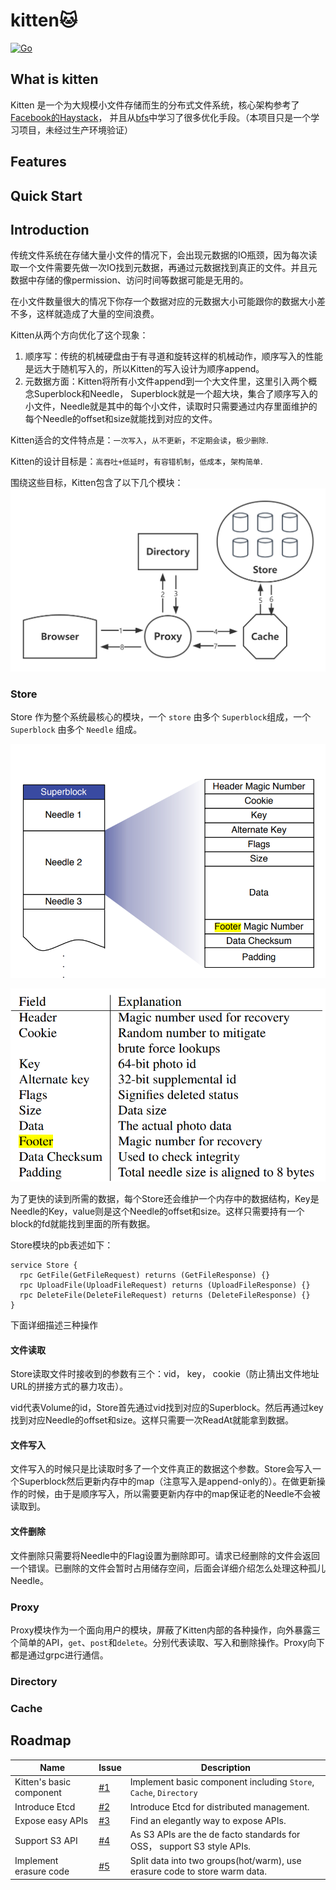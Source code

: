 # kitten🐱

[![Go](https://github.com/JackLeeHal/kitten/actions/workflows/go.yml/badge.svg)](https://github.com/JackLeeHal/kitten/actions/workflows/go.yml)

## What is kitten
Kitten 是一个为大规模小文件存储而生的分布式文件系统，核心架构参考了[Facebook的Haystack](https://www.usenix.org/legacy/event/osdi10/tech/full_papers/Beaver.pdf)，
并且从[bfs](https://github.com/Terry-Mao/bfs)中学习了很多优化手段。（本项目只是一个学习项目，未经过生产环境验证）

## Features

## Quick Start

## Introduction
传统文件系统在存储大量小文件的情况下，会出现元数据的IO瓶颈，因为每次读取一个文件需要先做一次IO找到元数据，再通过元数据找到真正的文件。并且元数据中存储的像permission、访问时间等数据可能是无用的。

在小文件数量很大的情况下你存一个数据对应的元数据大小可能跟你的数据大小差不多，这样就造成了大量的空间浪费。

Kitten从两个方向优化了这个现象：
1. 顺序写：传统的机械硬盘由于有寻道和旋转这样的机械动作，顺序写入的性能是远大于随机写入的，所以Kitten的写入设计为顺序append。
2. 元数据方面：Kitten将所有小文件append到一个大文件里，这里引入两个概念Superblock和Needle，
Superblock就是一个超大块，集合了顺序写入的小文件，Needle就是其中的每个小文件，读取时只需要通过内存里面维护的每个Needle的offset和size就能找到对应的文件。

Kitten适合的文件特点是：`一次写入`，`从不更新`，`不定期会读`，`极少删除`.

Kitten的设计目标是：`高吞吐+低延时`，`有容错机制`，`低成本`，`架构简单`.

围绕这些目标，Kitten包含了以下几个模块：
![](docs/kitten.png)

### Store

Store 作为整个系统最核心的模块，一个 `store` 由多个 `Superblock`组成，一个 `Superblock` 由多个 `Needle` 组成。

![](docs/img.png)

![](docs/img_1.png)

为了更快的读到所需的数据，每个Store还会维护一个内存中的数据结构，Key是Needle的Key，value则是这个Needle的offset和size。这样只需要持有一个block的fd就能找到里面的所有数据。

Store模块的pb表述如下：

```
service Store {
  rpc GetFile(GetFileRequest) returns (GetFileResponse) {}
  rpc UploadFile(UploadFileRequest) returns (UploadFileResponse) {}
  rpc DeleteFile(DeleteFileRequest) returns (DeleteFileResponse) {}
}
```

下面详细描述三种操作

#### 文件读取

Store读取文件时接收到的参数有三个：vid， key， cookie（防止猜出文件地址URL的拼接方式的暴力攻击）。



vid代表Volume的id，Store首先通过vid找到对应的Superblock。然后再通过key找到对应Needle的offset和size。这样只需要一次ReadAt就能拿到数据。

#### 文件写入

文件写入的时候只是比读取时多了一个文件真正的数据这个参数。Store会写入一个Superblock然后更新内存中的map（注意写入是append-only的）。在做更新操作的时候，由于是顺序写入，所以需要更新内存中的map保证老的Needle不会被读取到。

#### 文件删除

文件删除只需要将Needle中的Flag设置为删除即可。请求已经删除的文件会返回一个错误。已删除的文件会暂时占用储存空间，后面会详细介绍怎么处理这种孤儿Needle。



### Proxy

Proxy模块作为一个面向用户的模块，屏蔽了Kitten内部的各种操作，向外暴露三个简单的API，`get`、`post`和`delete`。分别代表读取、写入和删除操作。Proxy向下都是通过grpc进行通信。

### Directory

### Cache

## Roadmap
| Name                     | Issue                                               | Description                                                                    |
|--------------------------|-----------------------------------------------------|--------------------------------------------------------------------------------|
| Kitten's basic component | [#1](https://github.com/JackLeeHal/kitten/issues/1) | Implement basic component including `Store`, `Cache`, `Directory`              |
| Introduce Etcd           | [#2](https://github.com/JackLeeHal/kitten/issues/2) | Introduce Etcd for distributed management.                                     |
| Expose easy APIs         | [#3](https://github.com/JackLeeHal/kitten/issues/3) | Find an elegantly way to expose APIs.                                          |
| Support S3 API           | [#4](https://github.com/JackLeeHal/kitten/issues/4) | As S3 APIs are the de facto standards for OSS， support S3 style APIs. |
| Implement erasure code   | [#5](https://github.com/JackLeeHal/kitten/issues/5) | Split data into two groups(hot/warm), use erasure code to store warm data.     |
